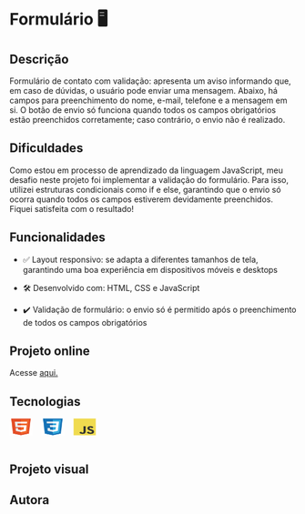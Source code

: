 # Formulário 🖥

## Descrição
Formulário de contato com validação: apresenta um aviso informando que, em caso de dúvidas, o usuário pode enviar uma mensagem. Abaixo, há campos para preenchimento do nome, e-mail, telefone e a mensagem em si. O botão de envio só funciona quando todos os campos obrigatórios estão preenchidos corretamente; caso contrário, o envio não é realizado.

## Dificuldades
Como estou em processo de aprendizado da linguagem JavaScript, meu desafio neste projeto foi implementar a validação do formulário. Para isso, utilizei estruturas condicionais como if e else, garantindo que o envio só ocorra quando todos os campos estiverem devidamente preenchidos. Fiquei satisfeita com o resultado!

## Funcionalidades
- ✅ Layout responsivo: se adapta a diferentes tamanhos de tela, garantindo uma boa experiência em dispositivos móveis e desktops

- 🛠️ Desenvolvido com: HTML, CSS e JavaScript

- ✔️ Validação de formulário: o envio só é permitido após o preenchimento de todos os campos obrigatórios

## Projeto online
Acesse [aqui.](https://luciane003.github.io/formulario-responsivo-js/)

## Tecnologias
<div>
  <img align="center" alt="HTML" height="30" width="40" src="https://raw.githubusercontent.com/devicons/devicon/master/icons/html5/html5-original.svg">
 &nbsp;&nbsp;
   <img align="center" alt="CSS" height="30" width="40" src="https://raw.githubusercontent.com/devicons/devicon/master/icons/css3/css3-original.svg">
   &nbsp;&nbsp;
  <img align="center" alt="JavaScript" height="30" width="40" src="https://raw.githubusercontent.com/devicons/devicon/master/icons/javascript/javascript-original.svg">
</div><br>  


## Projeto visual

## Autora
